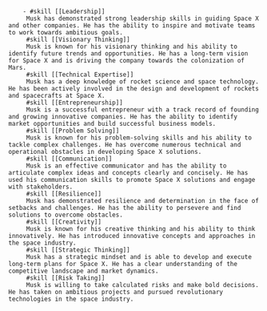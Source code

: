         - #skill [[Leadership]]
         Musk has demonstrated strong leadership skills in guiding Space X and other companies. He has the ability to inspire and motivate teams to work towards ambitious goals.
         #skill [[Visionary Thinking]]
         Musk is known for his visionary thinking and his ability to identify future trends and opportunities. He has a long-term vision for Space X and is driving the company towards the colonization of Mars.
         #skill [[Technical Expertise]]
         Musk has a deep knowledge of rocket science and space technology. He has been actively involved in the design and development of rockets and spacecrafts at Space X.
         #skill [[Entrepreneurship]]
         Musk is a successful entrepreneur with a track record of founding and growing innovative companies. He has the ability to identify market opportunities and build successful business models.
         #skill [[Problem Solving]]
         Musk is known for his problem-solving skills and his ability to tackle complex challenges. He has overcome numerous technical and operational obstacles in developing Space X solutions.
         #skill [[Communication]]
         Musk is an effective communicator and has the ability to articulate complex ideas and concepts clearly and concisely. He has used his communication skills to promote Space X solutions and engage with stakeholders.
         #skill [[Resilience]]
         Musk has demonstrated resilience and determination in the face of setbacks and challenges. He has the ability to persevere and find solutions to overcome obstacles.
         #skill [[Creativity]]
         Musk is known for his creative thinking and his ability to think innovatively. He has introduced innovative concepts and approaches in the space industry.
         #skill [[Strategic Thinking]]
         Musk has a strategic mindset and is able to develop and execute long-term plans for Space X. He has a clear understanding of the competitive landscape and market dynamics.
         #skill [[Risk Taking]]
         Musk is willing to take calculated risks and make bold decisions. He has taken on ambitious projects and pursued revolutionary technologies in the space industry.

